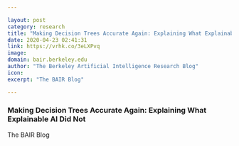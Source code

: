 ```yaml
---

layout: post
category: research
title: "Making Decision Trees Accurate Again: Explaining What Explainable AI Did Not"
date: 2020-04-23 02:41:31
link: https://vrhk.co/3eLXPvq
image: 
domain: bair.berkeley.edu
author: "The Berkeley Artificial Intelligence Research Blog"
icon: 
excerpt: "The BAIR Blog"

---
```


### Making Decision Trees Accurate Again: Explaining What Explainable AI Did Not

The BAIR Blog
